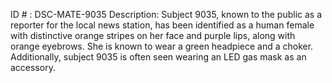 ID # : DSC-MATE-9035
Description: Subject 9035, known to the public as a reporter for the local news station, has been identified as a human female with distinctive orange stripes on her face and purple lips, along with orange eyebrows. She is known to wear a green headpiece and a choker. Additionally, subject 9035 is often seen wearing an LED gas mask as an accessory. 